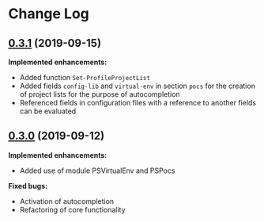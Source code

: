 # Change Log

## [0.3.1](https://github.com/wbrandenburger/SCiProfile/tree/0.3.1) (2019-09-15)

**Implemented enhancements:**

- Added function `Set-ProfileProjectList`
- Added fields `config-lib` and `virtual-env` in section `pocs` for the creation of project lists for the purpose of autocompletion
- Referenced fields in configuration files with a reference to another fields can be evaluated

## [0.3.0](https://github.com/wbrandenburger/SCiProfile/tree/0.3.0) (2019-09-12)

**Implemented enhancements:**

- Added use of module PSVirtualEnv and PSPocs

**Fixed bugs:**

- Activation of autocompletion
- Refactoring of core functionality
